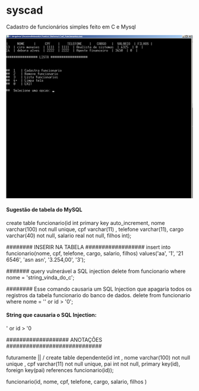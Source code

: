 # syscad
Cadastro de funcionários simples feito em C e Mysql

![alt tag](screen.png)




#### Sugestão de tabela do MySQL
create table funcionario(id int primary key auto_increment, nome varchar(100) not null unique, cpf varchar(11) , telefone varchar(11), cargo varchar(40) not null, salario real not null, filhos int);

  
########  INSERIR NA TABELA ##################
insert into funcionario(nome, cpf, telefone, cargo, salario, filhos) values('aa', '1', '21 6546', 'asn asn', '3.254,00', '3');

####### query vulnerável a SQL injection
delete from funcionario where nome = 'string_vinda_do_c';

########  Esse comando causaria um SQL Injection que apagaria todos os registros da tabela funcionario do banco de dados.
delete from funcionario where nome = '' or id > '0';

####   String que causaria o SQL Injection:
' or id > '0









###################   ANOTAÇÕES  #############################

futuramente
||
\/
create table dependente(id int , nome varchar(100) not null unique , cpf varchar(11) not null unique, pai int not null, primary key(id), foreign key(pai) references funcionario(id));


 funcionario(id, nome, cpf, telefone, cargo, salario, filhos )
 
